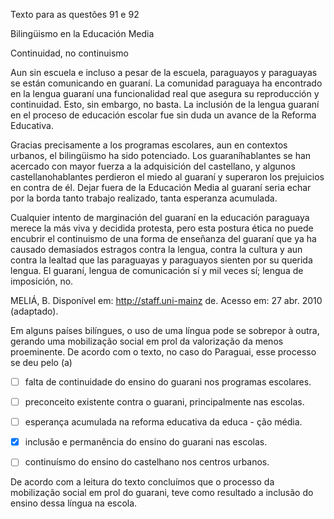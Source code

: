 

Texto para as questões 91 e 92

Bilingüismo en la Educación Media

Continuidad, no continuismo

Aun sin escuela e incluso a pesar de la escuela, paraguayos y paraguayas se están comunicando en guaraní. La comunidad paraguaya ha encontrado en la lengua guaraní una funcionalidad real que asegura su reproducción y continuidad. Esto, sin embargo, no basta. La inclusión de la lengua guaraní en el proceso de educación escolar fue sin duda un avance de la Reforma Educativa.

Gracias precisamente a los programas escolares, aun en contextos urbanos, el bilingüismo ha sido potenciado. Los guaraníhablantes se han acercado con mayor fuerza a la adquisición del castellano, y algunos castellanohablantes perdieron el miedo al guaraní y superaron los prejuicios en contra de él. Dejar fuera de la Educación Media al guaraní seria echar por la borda tanto trabajo realizado, tanta esperanza acumulada.

Cualquier intento de marginación del guaraní en la educación paraguaya merece la más viva y decidida protesta, pero esta postura ética no puede encubrir el continuismo de una forma de enseñanza del guaraní que ya ha causado demasiados estragos contra la lengua, contra la cultura y aun contra la lealtad que las paraguayas y paraguayos sienten por su querida lengua. El guaraní, lengua de comunicación sí y mil veces sí; lengua de imposición, no.

MELIÁ, B. Disponível em: http://staff.uni-mainz de. Acesso em: 27 abr. 2010 (adaptado).

Em alguns países bilíngues, o uso de uma língua pode se sobrepor à outra, gerando uma mobilização social em prol da valorização da menos proeminente. De acordo com o texto, no caso do Paraguai, esse processo se deu pelo (a)



- [ ] falta de continuidade do ensino do guarani nos programas escolares.
- [ ] preconceito existente contra o guarani, principalmente nas escolas.
- [ ] esperança acumulada na reforma educativa da educa - ção média.
- [x] inclusão e permanência do ensino do guarani nas escolas.
- [ ] continuísmo do ensino do castelhano nos centros urbanos.


De acordo com a leitura do texto concluímos que o processo da mobilização social em prol do guarani, teve como resultado a inclusão do ensino dessa língua na escola.

        